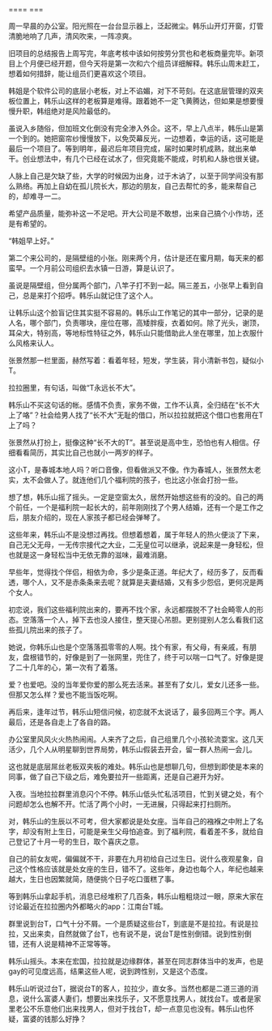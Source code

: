==== ===

周一早晨的办公室。阳光照在一台台显示器上，泛起微尘。韩乐山开灯开窗，灯管清脆地响了几声，清风吹来，一阵凉爽。

旧项目的总结报告上周写完，年底考核中该如何按劳分赏也和老板商量完毕。新项目上个月便已经开题，但今天将是第一次和六个组员详细解释。韩乐山周末赶工，想着如何措辞，能让组员们更喜欢这个项目。

韩姐是个软件公司的底层小老板，对上不谄媚，对下不苛刻。在这底层管理的双夹板位置上，韩乐山这样的老板算是难得。跟着她不一定飞黄腾达，但如果是想要慢慢升职，韩组绝对是风险最低的。

>>>

虽说入乡随俗，但加班文化倒没有完全渗入外企。这不，早上八点半，韩乐山是第一个到的。她把窗帘纱慢慢放下，以免荧幕反光，一边想着，幸运的话，这可能是最后一个项目了。等到明年，最迟后年项目完成，届时如果时机成熟，就出来单干。创业想法中，有几个已经在试水了，但究竟能不能成，时机和人脉也很关键。

人脉上自己是欠缺了些，大学的时候因为出身，过于木讷了，以至于同学间没有那么熟络。再加上自幼在孤儿院长大，那边的朋友，自己去帮忙的多，能来帮自己的，却难寻一二。

希望产品质量，能弥补这一不足吧。开大公司是不敢想，出来自己搞个小作坊，还是有希望的。

>>>

“韩姐早上好。”

第二个来公司的，是隔壁组的小张。刚来两个月，估计是还在蜜月期，每天来的都蛮早。一个月前公司组织去水镇一日游，算是认识了。

虽说是隔壁组，但分属两个部门，八竿子打不到一起。隔三差五，小张早上看到自己，总是来打个招呼。韩乐山就记住了这个人。

让韩乐山这个脸盲记住其实挺不容易的。韩乐山工作笔记的其中一部分，记录的是人名，哪个部门，负责哪块，座位在哪，高矮胖瘦，衣着如何。除了光头，谢顶，耳朵大，特别高，等地标性特征之外，韩乐山只能借助此人坐在哪里，加上衣服什么风格来认人。

张景然那一栏里面，赫然写着：看着年轻，短发，学生装，背小清新书包，疑似小T。

>>>

拉拉圈里，有句话，叫做“T永远长不大”。

韩乐山不买这句话的帐。感情不负责，家务不做，工作不认真，全归结在“长不大上了咯”？社会给男人找了“长不大”无耻的借口，所以拉拉就把这个借口也套用在T上了吗？

张景然从打扮上，挺像这种“长不大的T”。甚至说是高中生，恐怕也有人相信。仔细看看简历，其实比自己也就小一两岁的样子。

这小T，是春城本地人吗？听口音像，但看做派又不像。作为春城人，张景然太老实，太不会做人了。就连他们几个福利院的孩子，也比这小张会打扮一些。

想了想，韩乐山摇了摇头。一定是空窗太久，居然开始想这些有的没的。自己的两个前任，一个是福利院一起长大的，前年刚刚找了个男人结婚，还有一个是工作之后，朋友介绍的，现在人家孩子都已经会弹琴了。

这些年来，韩乐山不是没想过再找。但想着想着，属于年轻人的热火便淡了下来，自己无父无母，一无传宗接代之大业，二无皇位可以继承，说起来是一身轻松，但也就是这一身轻松当中无依无靠的滋味，最难消磨。

早些年，觉得找个伴侣，相依为命，多少是条正道。年纪大了，经历多了，反而看透，哪个人，又不是赤条条来去呢？就算是夫妻结婚，又有多少怨侣，更何况是两个女人。

>>>

初恋说，我们这些福利院出来的，要再不找个家，永远都摆脱不了社会畸零人的形态。空落落一个人，掉下去也没人接住，整天提心吊胆。更别提别人怎么看我们这些孤儿院出来的孩子了。

她说，你韩乐山也是个空落落孤零零的人啊。找个有家，有父母，有亲戚，有朋友，盘根错节的，好像是到了一张网里，兜住了，终于可以喘一口气了。好像是提了二十几年的心，第一次有了着落。

爱？也爱吧。没的当年爱你爱的那么死去活来。甚至有了女儿，爱女儿还多一些。但那又怎么样？爱也不能当饭吃啊。

再后来，逢年过节，韩乐山短信问候，初恋就不太说话了，最多回两三个字。两人最后，还是各自走上了各自的路。

>>>

办公室里风风火火热热闹闹。人来齐了之后，自己组里几个小孩轮流耍宝。这几天活少，几个人从明星聊到世界局势，韩乐山假装去开会，留一群人热闹一会儿。

这也就是底层屌丝老板双夹板的难处。韩乐山也是想聊几句，但想到即使是本来的同事，做了自己下级之后，难免要拉开一些距离，还是自己避开为好。

>>>>

入夜。当地拉拉群里消息闪个不停。韩乐山低头忙私活项目，忙到关键之处，有个问题却怎么也解不开。忙活了两个小时，一无进展，只得起来打扫厕所。

对，韩乐山的生辰以不可考，但大家都说是处女座。当年自己的襁褓之中附上了名字，却没有附上生日，可能是亲生父母怕追查。到了福利院，看着差不多，就给自己登记了十月一号的生日，取个喜庆之意。

自己的前女友呢，偏偏就不干，非要在九月初给自己过生日。说什么夜观星象，自己这个性格应该就是处女座的生日，错不了。这些年，身边也每个人，年纪也越来越大，生日也因繁就简，随便挑个日子吃口蛋糕了事。

等到韩乐山拿起手机，消息已经堆积了几百条，韩乐山粗粗烧过一眼，原来大家在讨论最近在拉拉圈内外都略火的app：江南台T城。

群里说到台T，口气十分不屑。一个是质疑这些台T，到底是不是拉拉。有说是拉拉，又出来卖，自然就做了台T，也有说不是，说台T是性别倒错。说到性别倒错，还有人说是精神不正常等等。

韩乐山摇头。本来在宏国，拉拉就是边缘群体，甚至在同志群体当中的发声，也是gay的可见度远高，结果这些人呢，说到跨性别，又是这个态度。

韩乐山听说过台T，据说台T的客人，拉拉少，直女多。当然也都是二道三道的消息，说什么富婆人妻们，想要出来找乐子，又不愿意找男人，就找台T。或者是家里老公不乐意他们出来找男人，但对于找台T，却一点意见也没有。韩乐山也怀疑，富婆的钱那么好挣？